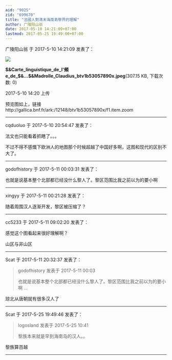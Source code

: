 ```yaml
---
aid: "9025"
zid: "699670"
title: "法國人對清末海南島黎界的理解"
author: 广陵阳山翁
date: 2017-05-10 14:21:09+07:00
lastmod: 2017-05-25 19:49:00+07:00
---
```


广陵阳山翁 于 2017-5-10 14:21:09 发表了：

![](/9025/142012sclelvkyl0benoek.jpeg)

**\$&Carte_linguistique_de_l'頻 e_de\_\$&...\$&Madrolle_Claudius_btv1b53057890x.jpeg**(307.15 KB, 下载次数: 0)

2017-5-10 14:20 上传

预览图如上，链接http://gallica.bnf.fr/ark:/12148/btv1b53057890x/f1.item.zoom

---

cqduoluo 于 2017-5-10 20:54:47 发表了：

法文也只能看着抓瞎了。。。

不过不得不感慨下欧洲人的地图那个时候超越了中国好多啊，这图和现代的区别不大了。

---

godofhistory 于 2017-5-11 00:03:31 发表了：

也就是说基本整个北部都已经没什么黎人了。黎区范围比我之前以为的要小啊

---

xingyy 于 2017-5-11 00:21:28 发表了：

随着周围汉人逐渐开发，黎区被压缩了？

---

cc5233 于 2017-5-11 09:02:20 发表了：

感觉这个图看起来很好理解啊？

山区与非山区

---

Scat 于 2017-5-11 20:32:37 发表了：

> godofhistory 发表于 2017-5-11 00:03
>
> 也就是说基本整个北部都已经没什么黎人了。黎区范围比我之前以为的要小啊 ...

琼北从唐朝就有很多汉人了

---

Scat 于 2017-5-25 19:49:46 发表了：

> logosland 发表于 2017-5-25 10:41
>
> 黎族本来就是早到海南岛的汉人。。

黎族算百越

---

